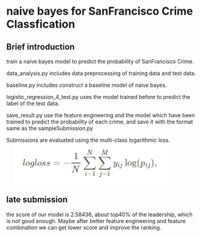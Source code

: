 # naive bayes for SanFrancisco Crime Classfication

## Brief introduction
train a naive bayes model to predict the probability of SanFrancisco Crime.

data_analysis.py includes data preprocessing of training data and test data. 

baseline.py includes construct a baseline model of naive bayes.

logistic_regression_4_test.py uses the model trained before to predict the label of the test data.

save_result.py use the feature engineering and the model which have been trained to predict the probability of each crime, and save it with the format same as the sampleSubmission.py 

Submissions are evaluated using the multi-class logarithmic loss.
<img src ="evaluated.jpg" width="400px" style="display: block; margin: auto; margin: 0px 20px"/> 

## late submission
the score of our model is 2.58436, about top40% of the leadership, which is not good enough. Maybe after better feature engineering and feature combination we can get lower score and improve the ranking.